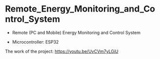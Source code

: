 # Remote_Energy_Monitoring_and_Control_System

- Remote (PC and Mobile) Energy Monitoring and Control System

- Microcontroller: ESP32

The work of the project: https://youtu.be/UvCVm7yLGiU


